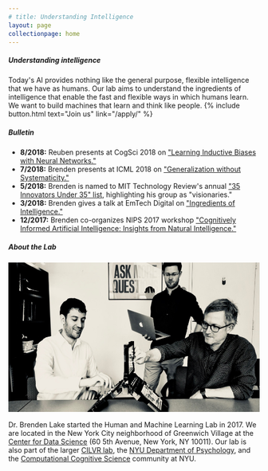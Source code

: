```yaml
---
# title: Understanding Intelligence
layout: page
collectionpage: home
---
```


##### Understanding intelligence

Today's AI provides nothing like the general purpose, flexible intelligence that we have as humans. Our lab aims to understand the ingredients of intelligence that enable the fast and flexible ways in which humans learn. We want to build machines that learn and think like people.
{% include button.html text="Join us" link="/apply/" %}

##### Bulletin

- **8/2018:** Reuben presents at CogSci 2018 on ["Learning Inductive Biases with Neural Networks."](http://www.cns.nyu.edu/~reuben/files/Poster-CogSci18.pdf)
- **7/2018:** Brenden presents at ICML 2018 on ["Generalization without Systematicity."](https://icml.cc/Conferences/2018/Schedule?showEvent=3204)
- **5/2018:** Brenden is named to MIT Technology Review's annual ["35 Innovators Under 35" list](https://www.technologyreview.com/lists/innovators-under-35/2018/visionary/brenden-lake/), highlighting his group as "visionaries."
- **3/2018:** Brenden gives a talk at EmTech Digital on ["Ingredients of Intelligence."](https://events.technologyreview.com/video/watch/brenden-lake-ingredients-intelligence/)
- **12/2017:** Brenden co-organizes NIPS 2017 workshop ["Cognitively Informed Artificial Intelligence: Insights from Natural Intelligence."](https://sites.google.com/view/ciai2017/home)

##### About the Lab
<img src="images/battleship.jpg" width="706" height="300">

Dr. Brenden Lake started the Human and Machine Learning Lab in 2017. We are located in the New York City neighborhood of Greenwich Village at the [Center for Data Science](https://cds.nyu.edu/) (60 5th Avenue, New York, NY 10011). Our lab is also part of the larger [CILVR lab](https://wp.nyu.edu/cilvr/), the [NYU Department of Psychology](https://as.nyu.edu/content/nyu-as/as/departments/psychology.html), and the [Computational Cognitive Science](http://nyuccl.org/cogsci/) community at NYU.
